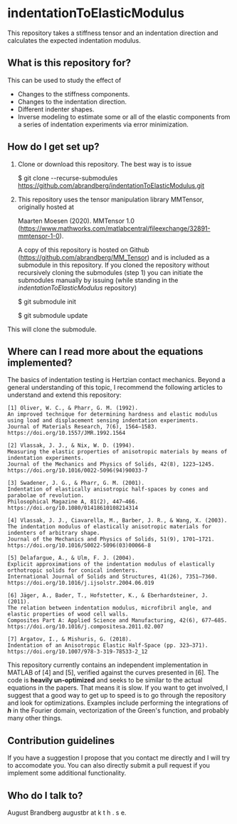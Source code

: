 # indentationToElasticModulus
This repository takes a stiffness tensor and an indentation direction and calculates the expected indentation modulus. 


## What is this repository for?
This can be used to study the effect of

- Changes to the stiffness components.
- Changes to the indentation direction.
- Different indenter shapes.
- Inverse modeling to estimate some or all of the elastic components from a series of indentation experiments via error minimization.


## How do I get set up?
1. Clone or download this repository. The best way is to issue

     $ git clone --recurse-submodules https://github.com/abrandberg/indentationToElasticModulus.git
     
2. This repository uses the tensor manipulation library MMTensor, originally hosted at

     Maarten Moesen (2020). MMTensor 1.0 (https://www.mathworks.com/matlabcentral/fileexchange/32891-mmtensor-1-0).
     
   A copy of this repository is hosted on Github (https://github.com/abrandberg/MM_Tensor) and is included as a submodule in this repository. If you cloned the repository without recursively cloning the submodules (step 1) you can initiate the submodules manually by issuing (while standing in the *indentationToElasticModulus* repository)
   
   $ git submodule init
   
   $ git submodule update
   
 This will clone the submodule.



## Where can I read more about the equations implemented?
The basics of indentation testing is Hertzian contact mechanics. Beyond a general understanding of this topic, I recommend the following articles to understand and extend this repository:

    [1] Oliver, W. C., & Pharr, G. M. (1992). 
    An improved technique for determining hardness and elastic modulus using load and displacement sensing indentation experiments. 
    Journal of Materials Research, 7(6), 1564–1583. https://doi.org/10.1557/JMR.1992.1564

    [2] Vlassak, J. J., & Nix, W. D. (1994).
    Measuring the elastic properties of anisotropic materials by means of indentation experiments.
    Journal of the Mechanics and Physics of Solids, 42(8), 1223–1245. https://doi.org/10.1016/0022-5096(94)90033-7
    
    [3] Swadener, J. G., & Pharr, G. M. (2001). 
    Indentation of elastically anisotropic half-spaces by cones and parabolae of revolution. 
    Philosophical Magazine A, 81(2), 447–466. https://doi.org/10.1080/01418610108214314

    [4] Vlassak, J. J., Ciavarella, M., Barber, J. R., & Wang, X. (2003). 
    The indentation modulus of elastically anisotropic materials for indenters of arbitrary shape. 
    Journal of the Mechanics and Physics of Solids, 51(9), 1701–1721. https://doi.org/10.1016/S0022-5096(03)00066-8

    [5] Delafargue, A., & Ulm, F. J. (2004). 
    Explicit approximations of the indentation modulus of elastically orthotropic solids for conical indenters. 
    International Journal of Solids and Structures, 41(26), 7351–7360. https://doi.org/10.1016/j.ijsolstr.2004.06.019
    
    [6] Jäger, A., Bader, T., Hofstetter, K., & Eberhardsteiner, J. (2011). 
    The relation between indentation modulus, microfibril angle, and elastic properties of wood cell walls. 
    Composites Part A: Applied Science and Manufacturing, 42(6), 677–685. https://doi.org/10.1016/j.compositesa.2011.02.007

    [7] Argatov, I., & Mishuris, G. (2018). 
    Indentation of an Anisotropic Elastic Half-Space (pp. 323–371). https://doi.org/10.1007/978-3-319-78533-2_12

This repository currently contains an independent implementation in MATLAB of [4] and [5], verified against the curves presented in [6]. The code is **heavily un-optimized** and seeks to be similar to the actual equations in the papers. That means it is slow. If you want to get involved, I suggest that a good way to get up to speed is to go through the repository and look for optimizations. Examples include performing the integrations of ***h*** in the Fourier domain, vectorization of the Green's function, and probably many other things.


## Contribution guidelines
If you have a suggestion I propose that you contact me directly and I will try to accomodate you. You can also directly submit a pull request if you implement some additional functionality.


## Who do I talk to?

August Brandberg augustbr at k t h . s e.
